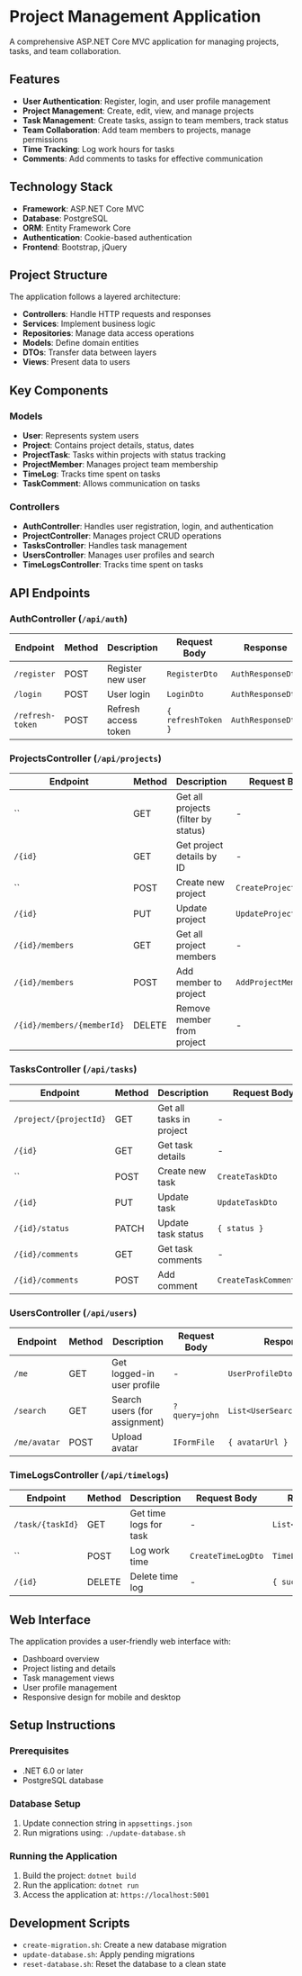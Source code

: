 # Project Management Application

A comprehensive ASP.NET Core MVC application for managing projects, tasks, and team collaboration.

## Features

- **User Authentication**: Register, login, and user profile management
- **Project Management**: Create, edit, view, and manage projects
- **Task Management**: Create tasks, assign to team members, track status
- **Team Collaboration**: Add team members to projects, manage permissions
- **Time Tracking**: Log work hours for tasks
- **Comments**: Add comments to tasks for effective communication

## Technology Stack

- **Framework**: ASP.NET Core MVC
- **Database**: PostgreSQL
- **ORM**: Entity Framework Core
- **Authentication**: Cookie-based authentication
- **Frontend**: Bootstrap, jQuery

## Project Structure

The application follows a layered architecture:

- **Controllers**: Handle HTTP requests and responses
- **Services**: Implement business logic
- **Repositories**: Manage data access operations
- **Models**: Define domain entities
- **DTOs**: Transfer data between layers
- **Views**: Present data to users

## Key Components

### Models

- **User**: Represents system users
- **Project**: Contains project details, status, dates
- **ProjectTask**: Tasks within projects with status tracking
- **ProjectMember**: Manages project team membership
- **TimeLog**: Tracks time spent on tasks
- **TaskComment**: Allows communication on tasks

### Controllers

- **AuthController**: Handles user registration, login, and authentication
- **ProjectController**: Manages project CRUD operations
- **TasksController**: Handles task management
- **UsersController**: Manages user profiles and search
- **TimeLogsController**: Tracks time spent on tasks

## API Endpoints

### AuthController (`/api/auth`)
| Endpoint | Method | Description | Request Body | Response |
|----------|--------|-------------|--------------|----------|
| `/register` | POST | Register new user | `RegisterDto` | `AuthResponseDto` |
| `/login` | POST | User login | `LoginDto` | `AuthResponseDto` |
| `/refresh-token` | POST | Refresh access token | `{ refreshToken }` | `AuthResponseDto` |

### ProjectsController (`/api/projects`)
| Endpoint | Method | Description | Request Body | Response |
|----------|--------|-------------|--------------|----------|
| `` | GET | Get all projects (filter by status) | - | `List<ProjectListDto>` |
| `/{id}` | GET | Get project details by ID | - | `ProjectDetailDto` |
| `` | POST | Create new project | `CreateProjectDto` | `ProjectDetailDto` |
| `/{id}` | PUT | Update project | `UpdateProjectDto` | `ProjectDetailDto` |
| `/{id}/members` | GET | Get all project members | - | `List<ProjectMemberDto>` |
| `/{id}/members` | POST | Add member to project | `AddProjectMemberDto` | `ProjectMemberDto` |
| `/{id}/members/{memberId}` | DELETE | Remove member from project | - | `{ success }` |

### TasksController (`/api/tasks`)
| Endpoint | Method | Description | Request Body | Response |
|----------|--------|-------------|--------------|----------|
| `/project/{projectId}` | GET | Get all tasks in project | - | `List<TaskListDto>` |
| `/{id}` | GET | Get task details | - | `TaskDetailDto` |
| `` | POST | Create new task | `CreateTaskDto` | `TaskDetailDto` |
| `/{id}` | PUT | Update task | `UpdateTaskDto` | `TaskDetailDto` |
| `/{id}/status` | PATCH | Update task status | `{ status }` | `TaskListDto` |
| `/{id}/comments` | GET | Get task comments | - | `List<TaskCommentDto>` |
| `/{id}/comments` | POST | Add comment | `CreateTaskCommentDto` | `TaskCommentDto` |

### UsersController (`/api/users`)
| Endpoint | Method | Description | Request Body | Response |
|----------|--------|-------------|--------------|----------|
| `/me` | GET | Get logged-in user profile | - | `UserProfileDto` |
| `/search` | GET | Search users (for assignment) | `?query=john` | `List<UserSearchResultDto>` |
| `/me/avatar` | POST | Upload avatar | `IFormFile` | `{ avatarUrl }` |

### TimeLogsController (`/api/timelogs`)
| Endpoint | Method | Description | Request Body | Response |
|----------|--------|-------------|--------------|----------|
| `/task/{taskId}` | GET | Get time logs for task | - | `List<TimeLogDto>` |
| `` | POST | Log work time | `CreateTimeLogDto` | `TimeLogDto` |
| `/{id}` | DELETE | Delete time log | - | `{ success }` |

## Web Interface

The application provides a user-friendly web interface with:
- Dashboard overview
- Project listing and details
- Task management views
- User profile management
- Responsive design for mobile and desktop

## Setup Instructions

### Prerequisites
- .NET 6.0 or later
- PostgreSQL database

### Database Setup
1. Update connection string in `appsettings.json`
2. Run migrations using: `./update-database.sh`

### Running the Application
1. Build the project: `dotnet build`
2. Run the application: `dotnet run`
3. Access the application at: `https://localhost:5001`

## Development Scripts
- `create-migration.sh`: Create a new database migration
- `update-database.sh`: Apply pending migrations
- `reset-database.sh`: Reset the database to a clean state